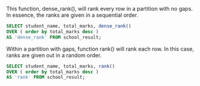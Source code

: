 This function, dense_rank(), will rank every row in a partition with no gaps. In essence, the ranks are given in a sequential order.
```SQL
SELECT student_name, total_marks, dense_rank() 
OVER ( order by total_marks desc ) 
AS 'dense_rank' FROM school_result;

```

Within a partition with gaps, function rank() will rank each row. In this case, ranks are given out in a random order.
```SQL
SELECT student_name, total_marks, rank() 
OVER ( order by total_marks desc ) 
AS 'rank' FROM school_result;
```

